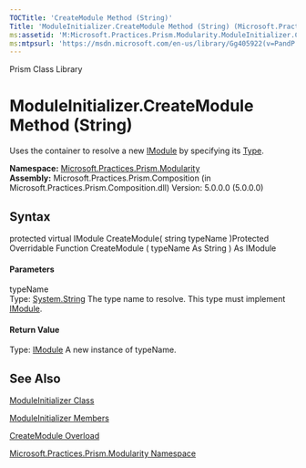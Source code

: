 ```yaml
---
TOCTitle: 'CreateModule Method (String)'
Title: 'ModuleInitializer.CreateModule Method (String) (Microsoft.Practices.Prism.Modularity)'
ms:assetid: 'M:Microsoft.Practices.Prism.Modularity.ModuleInitializer.CreateModule(System.String)'
ms:mtpsurl: 'https://msdn.microsoft.com/en-us/library/Gg405922(v=PandP.50)'
---
```


Prism Class Library

ModuleInitializer.CreateModule Method (String)
==================================================

Uses the container to resolve a new [IModule](https://msdn.microsoft.com/t:microsoft.practices.prism.modularity.imodule) by specifying its [Type](http://msdn2.microsoft.com/en-us/library/42892f65).

**Namespace:** [Microsoft.Practices.Prism.Modularity](https://msdn.microsoft.com/n:microsoft.practices.prism.modularity)
**Assembly:** Microsoft.Practices.Prism.Composition (in Microsoft.Practices.Prism.Composition.dll) Version: 5.0.0.0 (5.0.0.0)

## Syntax


<span id="syntaxToggle"></span>protected virtual IModule CreateModule( string typeName )Protected Overridable Function CreateModule ( typeName As String ) As IModule
#### Parameters

typeName  
Type: [System.String](http://msdn2.microsoft.com/en-us/library/s1wwdcbf)
The type name to resolve. This type must implement [IModule](https://msdn.microsoft.com/t:microsoft.practices.prism.modularity.imodule).

#### Return Value

Type: [IModule](https://msdn.microsoft.com/t:microsoft.practices.prism.modularity.imodule)
A new instance of typeName.

See Also
--------


[ModuleInitializer Class](https://msdn.microsoft.com/t:microsoft.practices.prism.modularity.moduleinitializer)

[ModuleInitializer Members](https://msdn.microsoft.com/allmembers.t:microsoft.practices.prism.modularity.moduleinitializer)

[CreateModule Overload](https://msdn.microsoft.com/overload:microsoft.practices.prism.modularity.moduleinitializer.createmodule)

[Microsoft.Practices.Prism.Modularity Namespace](https://msdn.microsoft.com/n:microsoft.practices.prism.modularity)

